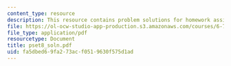 ```yaml
---
content_type: resource
description: This resource contains problem solutions for homework assignment 8.
file: https://ol-ocw-studio-app-production.s3.amazonaws.com/courses/6-781j-submicrometer-and-nanometer-technology-spring-2006/fa5dbed69fa273acf0519630f575d1ad_pset8_soln.pdf
file_type: application/pdf
resourcetype: Document
title: pset8_soln.pdf
uid: fa5dbed6-9fa2-73ac-f051-9630f575d1ad
---
```

